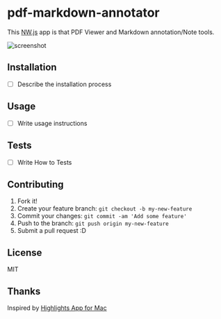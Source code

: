 # pdf-markdown-annotator

This [NW.js](http://nwjs.io/ "NW.js") app is that PDF Viewer and Markdown annotation/Note tools.

![screenshot](http://monosnap.com/image/2q6e1ZSzMrB5GoEpkKLXYfx77ppmGI.png)

## Installation

- [ ] Describe the installation process

## Usage

- [ ] Write usage instructions

## Tests

- [ ] Write How to Tests

## Contributing

1. Fork it!
2. Create your feature branch: `git checkout -b my-new-feature`
3. Commit your changes: `git commit -am 'Add some feature'`
4. Push to the branch: `git push origin my-new-feature`
5. Submit a pull request :D

## License

MIT

## Thanks

Inspired by [Highlights App for Mac](http://highlightsapp.net/ "Highlights App for Mac")